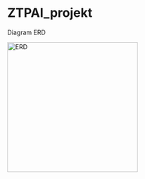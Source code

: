 # ZTPAI_projekt
Diagram ERD

<img width="296" alt="ERD" src="https://github.com/user-attachments/assets/37e04ff4-ce0f-46a6-8908-fcaa6e940dec" />
